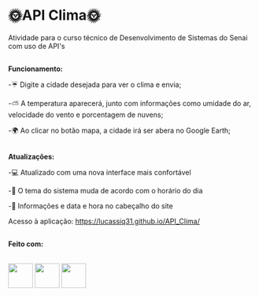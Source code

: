 # 🌞API Clima🌞
Atividade para o curso técnico de Desenvolvimento de Sistemas do Senai com uso de API's

##
<b>Funcionamento:</b>

-☔ Digite a cidade desejada para ver o clima e envia;

-⛅ A temperatura aparecerá, junto com informações como umidade do ar, velocidade do vento e porcentagem de nuvens;

-🌍 Ao clicar no botão mapa, a cidade irá ser abera no Google Earth;

##

<b>Atualizações:</b>

-💻 Atualizado com uma nova interface mais confortável

-🌙 O tema do sistema muda de acordo com o horário do dia

-📩 Informações e data e hora no cabeçalho do site

Acesso à aplicação: https://lucassiq31.github.io/API_Clima/

##
<b>Feito com:</b>
<div style="display: inline_block"><br>
  <img width='50px' src="https://cdn.jsdelivr.net/gh/devicons/devicon@latest/icons/html5/html5-original.svg" />
  <img width='50px' src="https://cdn.jsdelivr.net/gh/devicons/devicon@latest/icons/css3/css3-original.svg" />
  <img width='50px' src="https://cdn.jsdelivr.net/gh/devicons/devicon@latest/icons/javascript/javascript-original.svg" />
</div>
